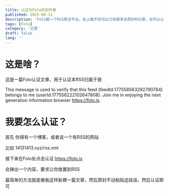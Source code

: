 ```yaml
---
title: 认证为Folo的创作者
published: 2025-08-11
description: 'Folo是一个RSS聚合平台，在上面不仅可以订阅很多优质的RSS源，也可以认领自己的RSS源'
tags: [Folo]
category: '记录'
draft: false 
lang: ''
---
```


# 这是啥？

这是一篇Folo认证文章，用于认证本RSS归属于我

This message is used to verify that this feed (feedId:177558563292790784) belongs to me (userId:177556222102647808). Join me in enjoying the next generation information browser https://folo.is.

# 我要怎么认证？

首先 你得有一个博客，或者说一个有RSS的网站

比如 14131413.xyz/rss.xml

接下来在Folo处点击认证 https://folo.is

会弹出一个内容，要求让你放置到RSS

最简单的方法就是像我这样新建一篇文章，然后原封不动粘贴这段话，然后认证即可
